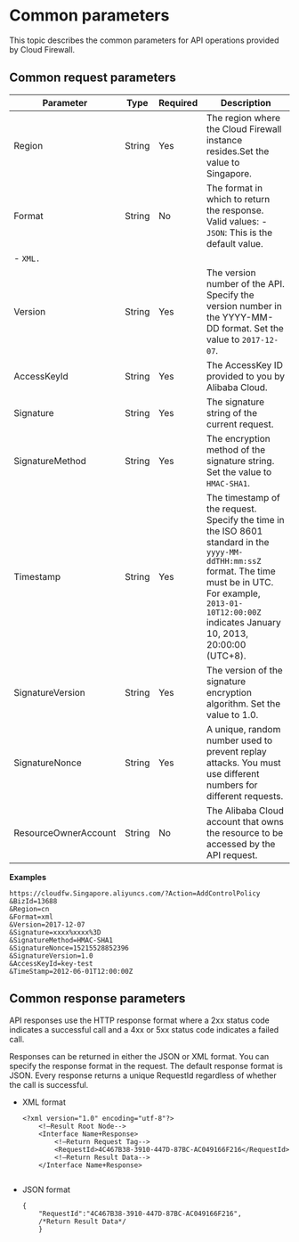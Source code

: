 # Common parameters

This topic describes the common parameters for API operations provided by Cloud Firewall.

## Common request parameters

|Parameter|Type|Required|Description|
|---------|----|--------|-----------|
|Region|String|Yes|The region where the Cloud Firewall instance resides.Set the value to Singapore.|
|Format|String|No|The format in which to return the response. Valid values: -   `JSON`: This is the default value.
-   `XML.` |
|Version|String|Yes|The version number of the API. Specify the version number in the YYYY-MM-DD format. Set the value to `2017-12-07`.|
|AccessKeyId|String|Yes|The AccessKey ID provided to you by Alibaba Cloud.|
|Signature|String|Yes|The signature string of the current request.|
|SignatureMethod|String|Yes|The encryption method of the signature string. Set the value to `HMAC-SHA1`.|
|Timestamp|String|Yes|The timestamp of the request. Specify the time in the ISO 8601 standard in the `yyyy-MM-ddTHH:mm:ssZ` format. The time must be in UTC. For example, `2013-01-10T12:00:00Z` indicates January 10, 2013, 20:00:00 \(UTC+8\).|
|SignatureVersion|String|Yes|The version of the signature encryption algorithm. Set the value to 1.0.|
|SignatureNonce|String|Yes|A unique, random number used to prevent replay attacks. You must use different numbers for different requests.|
|ResourceOwnerAccount|String|No|The Alibaba Cloud account that owns the resource to be accessed by the API request.|

**Examples**

```
https://cloudfw.Singapore.aliyuncs.com/?Action=AddControlPolicy
&​BizId=13688
​&Region=cn
&Format=xml
&Version=2017-12-07
&Signature=xxxx%xxxx%3D
&SignatureMethod=HMAC-SHA1
&SignatureNonce=15215528852396
&SignatureVersion=1.0
&AccessKeyId=key-test
&TimeStamp=2012-06-01T12:00:00Z
```

## Common response parameters

API responses use the HTTP response format where a 2xx status code indicates a successful call and a 4xx or 5xx status code indicates a failed call.

Responses can be returned in either the JSON or XML format. You can specify the response format in the request. The default response format is JSON. Every response returns a unique RequestId regardless of whether the call is successful.

-   XML format

    ```
    <?xml version="1.0" encoding="utf-8"?> 
        <!—Result Root Node-->
        <Interface Name+Response>
            <!—Return Request Tag-->
            <RequestId>4C467B38-3910-447D-87BC-AC049166F216</RequestId>
            <!—Return Result Data-->
        </Interface Name+Response>
                        
    ```

-   JSON format

    ```
    {
        "RequestId":"4C467B38-3910-447D-87BC-AC049166F216",
        /*Return Result Data*/
        }
    ```


